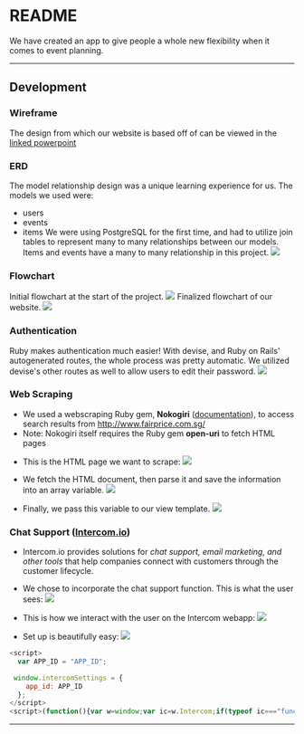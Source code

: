 # README

We have created an app to give people a whole new flexibility when it comes to event planning.

---

## Development

### Wireframe
The design from which our website is based off of can be viewed in the [linked powerpoint](https://docs.google.com/presentation/d/1ml9hg4V50Hcqb_tYOU9-8_3El5K8Qn-v4llbk1H_qno/edit#slide=id.p)

### ERD
The model relationship design was a unique learning experience for us. The models we used were:
- users
- events
- items
We were using PostgreSQL for the first time, and had to utilize join tables to represent many to many relationships between our models.
Items and events have a many to many relationship in this project.
![](/app/assets/images/ERD.png)

### Flowchart
Initial flowchart at the start of the project.
![](/app/assets/images/early_flow.png)
Finalized flowchart of our website.
![](/app/assets/images/final_flow.png)

### Authentication
Ruby makes authentication much easier! With devise, and Ruby on Rails' autogenerated routes, the whole process was pretty automatic. We utilized devise's other routes as well to allow users to edit their password.
![](/app/assets/images/edit_user.png)

### Web Scraping
- We used a webscraping Ruby gem, __Nokogiri__ ([documentation](https://github.com/sparklemotion/nokogiri)), to access search results from http://www.fairprice.com.sg/
- Note: Nokogiri itself requires the Ruby gem __open-uri__ to fetch HTML pages

* This is the HTML page we want to scrape:
![](/app/assets/images/ntuc_search_results.png)

* We fetch the HTML document, then parse it and save the information into an array variable.
![](/app/assets/images/nokogiri.png)

* Finally, we pass this variable to our view template.
![](/app/assets/images/nokogiri_view.png)

### Chat Support ([Intercom.io](intercom.io))
- Intercom.io provides solutions for _chat support, email marketing, and other tools_ that help companies connect with customers through the customer lifecycle.

* We chose to incorporate the chat support function. This is what the user sees:
![](/app/assets/images/intercom_customer.png)

* This is how we interact with the user on the Intercom webapp:
![](/app/assets/images/intercom_agent.png)

* Set up is beautifully easy:
![](/app/assets/images/intercom_setup.png)

```javascript
<script>
  var APP_ID = "APP_ID";

 window.intercomSettings = {
    app_id: APP_ID
  };
</script>
<script>(function(){var w=window;var ic=w.Intercom;if(typeof ic==="function"){ic('reattach_activator');ic('update',intercomSettings);}else{var d=document;var i=function(){i.c(arguments)};i.q=[];i.c=function(args){i.q.push(args)};w.Intercom=i;function l(){var s=d.createElement('script');s.type='text/javascript';s.async=true;s.src='https://widget.intercom.io/widget/APP_ID';var x=d.getElementsByTagName('script')[0];x.parentNode.insertBefore(s,x);}if(w.attachEvent){w.attachEvent('onload',l);}else{w.addEventListener('load',l,false);}}})()</script>
```

---
